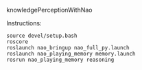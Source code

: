 knowledgePerceptionWithNao

Instructions:
```
source devel/setup.bash
roscore
roslaunch nao_bringup nao_full_py.launch
roslaunch nao_playing_memory memory.launch 
rosrun nao_playing_memory reasoning
```